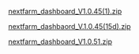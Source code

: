 
[nextfarm_dashboard_V1.0.45(1).zip](https://github.com/user-attachments/files/17060519/nextfarm_dashboard_V1.0.45.1.zip)


[nextfarm_dashbaord_V.1.0.45(15d).zip](https://github.com/user-attachments/files/17266787/nextfarm_dashbaord_V.1.0.45.15d.zip)


[nextfarm_dashboard_V1.0.51.zip](https://github.com/user-attachments/files/17259471/nextfarm_dashboard_V1.0.51.zip)


